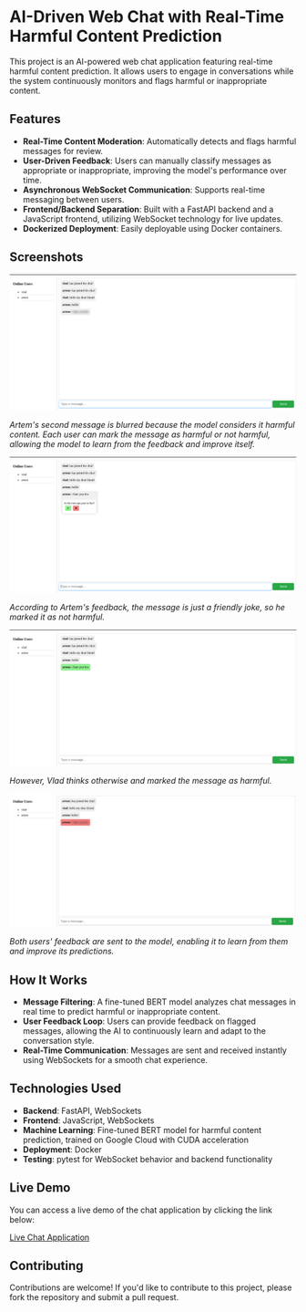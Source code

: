# AI-Driven Web Chat with Real-Time Harmful Content Prediction

This project is an AI-powered web chat application featuring real-time harmful content prediction. It allows users to engage in conversations while the system continuously monitors and flags harmful or inappropriate content.

## Features

- **Real-Time Content Moderation**: Automatically detects and flags harmful messages for review.
- **User-Driven Feedback**: Users can manually classify messages as appropriate or inappropriate, improving the model's performance over time.
- **Asynchronous WebSocket Communication**: Supports real-time messaging between users.
- **Frontend/Backend Separation**: Built with a FastAPI backend and a JavaScript frontend, utilizing WebSocket technology for live updates.
- **Dockerized Deployment**: Easily deployable using Docker containers.

## Screenshots

![Chat Application Screenshot](./screenshots/img.png)

*Artem's second message is blurred because the model considers it harmful content. Each user can mark the message as harmful or not harmful, allowing the model to learn from the feedback and improve itself.*

![Chat Application Screenshot](./screenshots/img_1.png)

*According to Artem's feedback, the message is just a friendly joke, so he marked it as not harmful.*

![Chat Application Screenshot](./screenshots/img_2.png)

*However, Vlad thinks otherwise and marked the message as harmful.*

![Chat Application Screenshot](./screenshots/img_3.png)

*Both users' feedback are sent to the model, enabling it to learn from them and improve its predictions.*

## How It Works

- **Message Filtering**: A fine-tuned BERT model analyzes chat messages in real time to predict harmful or inappropriate content.
- **User Feedback Loop**: Users can provide feedback on flagged messages, allowing the AI to continuously learn and adapt to the conversation style.
- **Real-Time Communication**: Messages are sent and received instantly using WebSockets for a smooth chat experience.

## Technologies Used

- **Backend**: FastAPI, WebSockets
- **Frontend**: JavaScript, WebSockets
- **Machine Learning**: Fine-tuned BERT model for harmful content prediction, trained on Google Cloud with CUDA acceleration
- **Deployment**: Docker
- **Testing**: pytest for WebSocket behavior and backend functionality

## Live Demo

You can access a live demo of the chat application by clicking the link below:

[Live Chat Application]()

## Contributing

Contributions are welcome! If you'd like to contribute to this project, please fork the repository and submit a pull request.
